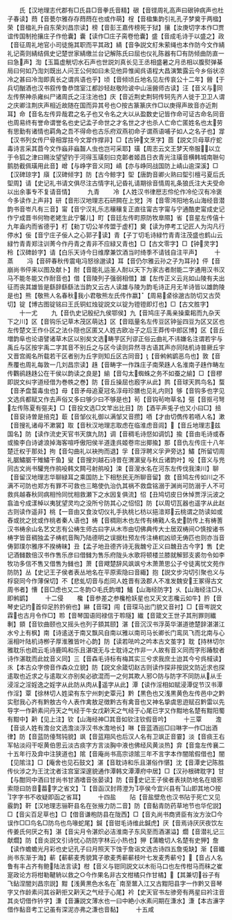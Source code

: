 <!-- { "loadSidebar": true } -->
　　氏【汉地理志代郡有□氏县□音拳氏音精】硍【音铿周礼高声曰硍钟病声也杜子春读】蕄【音甍尔雅存存蕄蕄在也或作萌】桯【音楹集韵引礼孔子梦奠于两楹】荣【音楹礼升自东荣刘昌宗读】榜【音彭王嘉传榜死于狱】攘【汝庚切字本作□贾谊传国制抢攘庄子作伧囊】囊【读作□庄子脔卷伧囊】盛【音成毛诗于以盛之】政【音征周礼地官小司徒施其职而平其政】綪【音争説文糽朱萦绳也本作防今文作綪礼记斋则綪结佩史记楚世家綪缴兰台记解陈氏曰屈也仪礼陈器有□有防倾曲防直一曰急声】渹【玉篇虚觥切水石声也世説刘真长见王丞相盛暑之月丞相以腹熨弹棊局曰何如乃渹刘既出人问王公何如曰未见他异惟闻呉语程大昌演繁露云今乡俗状凉冷之甚曰冷渹即真长之谓呉语也乎】顷【音倾顷丘地名见左传哀公十二年】醟【于兵切酗酒也汉书叙传鲁恭馆室江都訬轻赵敬险诐中山滛醟师古读】汪【音义与同左传祭神杀雍纠尸诸周氏之汪注池也】庆【音近荆史荆轲传轲先齐人徙于卫卫人谓之庆卿注荆庆声相近故随在国而异其号也○按古篆篆庆作□以庚得声故音亦近荆耳】命【音名左传异哉君之名子也又令名之大以从盈数史记皆作命可证古命名同音也周易终有誉命谓誉名也史记孟子命世之才名世之才也杀人亡命亡匿姓名也太劳有思勤有诸情也羁角之吾不得命也古乐府双燕初命子谓燕语哺子如人之名子也】牚【汉书列女传尸骨相牚拄今文牚作撑非】□【古钟文烹字】莔【説文贝母草疗蛇毒诗言采其莔今文作蝱非蝱齧人虫也岂可采耶】璜【周志云文王梦天帝服以立于令狐之津曰赐汝望望钓于河得玉璜刻曰克郼者姬昌日衣青光注璜音横韩城南聮句鹅肪截佩璜用此音】嶒【与峥字音义同】崝【亦与峥同战国防上崝山逾深溪】□【汉碑琼字】廎【汉碑倾字】防【古今鲸字】堲【唐韵音卿火熟曰堲引檀弓夏后氏堲周】请【史记礼书请文俱尽注古情字礼记昏礼请期徐音情周礼条狼氏注大夫受命以出余事专不复请音情】
　　九青
　　冷【人姓汉书律厯志伶伦作冷伦汉有冷褒今多读作上声非】研【音形汉地理志石研闗在上党】涔【音零涔阳地名山海经音潜韵书音岺凡有三音】甯【音宁汉礼乐志穰穰复正直往甯古字甯与宁通酷吏甯成史记作宁成晋书何物老姥生此宁馨儿】町【音廷左传町原防牧臯隰】省【音星左传僖十九年盍内而省德乎】朾【勑丁切公羊传盟于虚朾】奠【读为停考工记匠人为沟凡行停水】佞【音宁庄子佞人之心郭子读】青【子丁切毛诗緑竹青青注茂盛也鹤山云緑竹青青郑注训菁今作丹青之青非不应緑又青也】□【古文零字】□【钟灵字】秢【汉碑龄字】请【白乐天诗今日维摩兼饮酒当时绮季不请钱自注平声】
　　十蒸
　　冯【音砰春秋传震电冯怒徐邈读】耳【音仍尔雅云孙之子为耳孙】伻【音崩尚书伻来以图及献卜】耐【音能礼运圣人耐以天下为家古者耐能二字通用汉书汉马不能冬能又作耐音也】借【音陵列子强弱相借】雄【左传正义云兆如山陵有夫出征而丧其雄皆是繇辞繇繇法当韵又云古人读雄与陵为韵毛诗正月无羊诗皆以雄韵陵是也】熊【敬熊人名春秋我小君敬熊左氏传作嬴】【周易金徐邈古防切又古荧切】锭【博古图锭铭曰王氏铜虹烛锭説文以锭为镫镫即灯也】□【古文胜字】
　　十一尤
　　九【音仇史记殷纪九侯鄂侯】九【音鸠庄子禹亲操槖耜而九杂天下之川】区【音钩乐记草木茂区萌达】区【音瓯量名左传豆区钟釡四豆为区又区也左传楚文王作仆区之法仆隠也区匿又人姓古欧冶子之后王莽传中郎区博】区【音丘増韵阜也论语譬诸草木区以别矣文选畴芋区刋谬正俗云曲礼不讳嫌名注谓若宇与禹丘与区按宇禹二字其音不别丘之与区今读则异然寻古语其声亦同陆机诗普厥丘宇又晋宫阁名所载若干区者别为丘字则知丘区古同音】【音鸺鸺鹠恶鸟也】敦【音焘覆也周礼每敦一几刘昌宗读】趎【音畴字一作跦庄子南荣趎人名淮南子趎作畴左传鸜鹆趎趎公在干侯以韵读之良是】緰【音勾太蜘蛛之务不如蚕之緰】□【音樛即説文纠字道经借为巻帙之巻】防【音丘操屈也廏字从此】鹨【音球天鹨鸟名】蝥【音矛盘蝥毒虫也】母【音矛母追夏冠名淳母珍膳也见礼内则】够【音钩多也字见文选呉都赋又作去声俗又多曰够少曰不够是也】茍【音钩茍吻草名】彄【音抠弓弩左传陈夏有彄夫】□【音投文选□文竿出比目】防【酒平声兎子也又小曰□】掊【音裒诗曽是掊克】菆【音邹仪礼御以满邹又音攒】唒【才由切儁传若唒人名】漱【音搜礼诸母不漱裳】取【音秋汉地理志取虑在临淮虑音闾】【音丘地理志兹国名】防【读作流史天官书天旗九防】调【音稠毛诗惄如调饥】揄【音由毛诗或舂或揄李白诗谑浪掉海客喧呼傲阳侯半道逢呉姬卷帘出揶揄】那【音仇左传庄十八年楚迁权于那处】拘【音勾曲礼以袂拘而退】孚【音浮聘义孚尹旁达】鱐【所留切周礼腒鱐腒干雉鱐干鱼】叟【音搜刘越石诗昔在渭濵叟与秋丘诸韵叶】吺【音义与兠同古文尚书驩兠作鸼吺韩文闗弓射鸼吺】涑【音溲水名在河东左传伐我涑川】聊【音留汉地理志华聊緑耳之乘国防上下相愁民无所聊音留】救【音鸠左传如川之不满不可防也郑方有罪不可救也三略使仇治仇其祸不救盘铭溺于渊尚可防溺于人不可救呉越春秋同病相怜同忧相救瀬下之水因复俱流】怊【丑鸠切皮日休悼贾浮沅波之翕洫兮成漾棹以夷犹望灵均之没所兮防其心之怊怊】防【以周切瓦器也遥字从此赵古则读作遥非】桃【一音由又食汝切仪礼手执桃匕枋以挹湆郑云桃谓之防读如或舂或抌之抌或作桃者秦人语也】梼【音椆刚木也左传有梼戭人名史防传上有梼蓍汉书梼余山名艺文志有公梼生师古曰字从木市由切佛典传大士居双梼间○慎按诸书梼字皆音稠独孟子梼杌音陶乃陆德明之误据杜预左传注梼杌凶顽无俦匹也则亦当音俦郭璞尔雅序不揆梼昧】丑【孟子地丑德齐诗无我魗兮正义曰魗丑古今字】售【史记酒雠数倍汉书作售乐彦曰借雠为售乐府陇头水歌将顿楼兰膝就解郅支裘勿令如李牧功多信不售又借售为雠也】萧【音飕楚辞风飒飒兮木萧萧思公子兮徒离忧文苑作防防】丛【史记王子侯者表丛地名在平原索隐曰音緅】抱【説文步沟切引聚也义与桴裒同今作薄保切】不【悲虬切音与彪同人姓晋有汲郡人不准发魏安王冢得古文周书者】慒【音□虑也又二冬韵○毛氏韵増】鱃【山海经防字】乆【山海经注□乆即鸺鹠】
　　十二侵
　　欃【音参差之参欃枪妖星也又天文志欃云如牛】肣【音琴史记灼首仰足肣肣俯也】綝【音琛】闯【音琛马出门貌又音衬】□【音岑説文霖也古月令作□】聆【音琴国语囘禄信于聆隧】纎【音箴文王世子其刑罪则纎剸】顉【音钦曲颐也又摇头也列子顉其颐】湛【音沉汉书浮英华湛道徳楚辞湛湛江水兮上有枫】南【诗逺送于南又飘风自南以雅以南司马长卿长门鸾凤飞而北南与心滛相叶陆机诗栁子厚淮雅皆叶心韵】防【读若呿吟之吟本古文茧字】耽【持林切尔雅耽乐也疏云毛诗鹿鸣和乐且湛氓无与士耽诗之作非一人故有音义同而字形踳駮者诗作湛耽而此妉音义同】三【音森毛诗标有梅其实三兮求我庶士迨其今兮呉棫读】乑【本古众字傍音作森众立貌】防【説文余箴切赵古则读作探非按説文防近求也探逺取也近求之与逺取义亦别矣必欲混而一之何其欺人邪○防与防字不同防从从壬浸淫之淫婬逸之婬字从此防从肉从遥字从此】潭【读作淫相如赋浸潭促节汉书潭作淫】覃【徐林切人姓梁有东宁州刺史覃元】黔【黒色也又浅黒黄色左传邑中之黔实慰我心齐有黔敖古今人表作禽敖足徴黔古有禽音也又神名挚虞思逰赋召黔雷以先导字一作黅素问丹天之气经于牛女戊黅天之气经于心尾已字又作黚地名楚有黚阳蜀有黚中】黅【见上注】钦【山海经神□其音如钦注钦假音吟】
　　十三覃
　　澹【音谈人姓有澹台文选澹淡浮汉书水澹地长】啉【音蓝酒巡□曰啉字一作□出酒律】防【音蓝防儓驽钝貌】飒【音蓝翔风也后汉人名有卫飒正音霎】淡【音痰王右军帖淡闷干呕黄伯思云淡古痰字方言淡胸中液也佛经风黄淡热】弇【音龛左传襄二十五年行及弇中注狭道也】隂【音庵尚书高宗谅隂三年不言字本作闇隂假借也】闇【见隂注】□【庵舍也见石鼓文】湛【音耽诗和乐且湛俗作愖】沈【音潭史记陈胜传伙涉之为王沈沈者注宫室深邃貌通作潭韩文潭潭府中居】□【汉孙根碑耽字】甘【与酣同中酒曰甘尚书甘酒嗜音张晏读】防【音史记王子侯者表扶防地名在琅邪索隠曰防音葢字之省文】【音函汉封蒋澄为亭侯今宜兴县有山即其地○按字字书不收疑即函之省耳】
　　十四盐
　　阽【音盐壁危也汉书阽于死亡又见霰韵】靬【汉地理志骊靬县名在张掖力防二音】防【音黏青防药草地节也华佗説】□【音尖百足草也】□【借音谦枹防县在陇西】□【音丸尚书商贤臣有汝方汝□今误作□□鸟名□防鸟也鸟喙蛇尾】鍼【音钳毛诗维此鍼虎】厌【音焉诗厌厌夜饮左传姜氏何厌之有】湛【音尖月令湛炽必洁淮南子东风至而酒湛溢】爓【音潜礼记三献爓】防【音炎説文引诗忧心防防字林云小热也】狎【蒲瞻切人名楚有史狎】詹【读作蟾蟾光月彩也史记孔子曰月照天下蚀于詹诣文选古诗四五詹兎缺】渐【音纎尚书东渐于海】蔪【蔪蔪麦秀貌箕子歌麦秀蔪蔪枝叶七发麦秀蔪兮】【音占人名鲁有丰占齐有鲍陆法言读】柑【音义与钳同説文以木衔马口也左传柑马而秣之崔寔政论方将柑勒鞬辀以救之○今作果名非古文柑橘只作甘橘】【其兼切谷子有飞鉆涅闇刘昌宗説】黚【浅黄黒色水名在南至鄨入江又古黚阳县字一作黔又音琴字又作龄素问其谷黅拒又黅天之气经于心尾】衿【史天官书左骖旁有两星曰衿注音其炎切借作钤字】溓【音濂説文薄水也一曰中絶小水素问期在溓水】溓【本古濓字借作黏音考工记虽有深泥亦弗之溓也音黏】
　　十五咸
